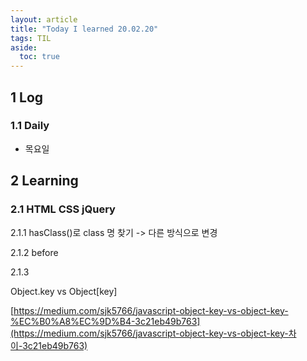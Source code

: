 ```yaml
---
layout: article
title: "Today I learned 20.02.20"
tags: TIL
aside:
  toc: true
---
```


## 1 Log

### 1.1 Daily

- 목요일




## 2 Learning

### 2.1 HTML CSS jQuery

2.1.1 hasClass()로 class 명 찾기 -> 다른 방식으로 변경

2.1.2 before

2.1.3

Object.key vs Object[key]

[https://medium.com/sjk5766/javascript-object-key-vs-object-key-%EC%B0%A8%EC%9D%B4-3c21eb49b763](https://medium.com/sjk5766/javascript-object-key-vs-object-key-차이-3c21eb49b763)
